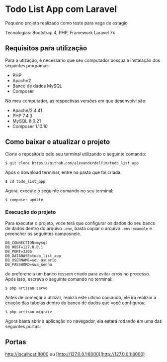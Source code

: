 # Todo List App com Laravel

Pequeno projeto realizado como teste para vaga de estagio

Tecnologias: Bootstrap 4, PHP, Framework Laravel 7x

## Requisitos para utilização

Para a utização, é necessario que seu computador possua a instalação dos seguintes programas:

- PHP
- Apache2
- Banco de dados MySQL
- Composer

No meu computador, as respectivas versões em que desenvolvi são: 

- Apache/2.4.41
- PHP 7.4.3
- MySQL 8.0.21 
- Composer 1.10.10

## Como baixar e atualizar o projeto

Clone o repositorio pelo seu terminal utilizando o seguinte comando:

```
$ git clone https://github.com/alexanderdelfim/todo_list_app
```

Após o download terminar, entre na pasta que foi criada.

```
$ cd todo_list_app
```

Agora, execute o seguinte comando no seu terminal:

```
$ composer update
```

### Execução do projeto

Para executar o projeto, voce terá que configurar os dados do seu banco de dados dentro 
do arquivo `.env`, basta copiar o arquivo `.env-example` e preencher os seguintes camposnele.

```
DB_CONNECTION=mysql
DB_HOST=127.0.0.1
DB_PORT=3306
DB_DATABASE=todo_list_app
DB_USERNAME=seu_usuario
DB_PASSWORD=sua_senha
```

 de preferencia um banco ressem criado para evitar erros no processo.
Após isso, escreva o seguinte comando no terminal:

```
$ php artisan serve
```

Antes de começãr a utilizar, realiza este ultimo comando, ele ira realizar a criação das tabelas
dentro do banco de dados que você configurou;

```
$ php artisan migrate
```

Agora basta abrir a aplicação no navegador, ela estará rodando em uma das seguintes portas:

## Portas 

[http://localhost:8000](http://localhost:8000) ou [http://127.0.0.1:8000](http://127.0.0.1:8000)
